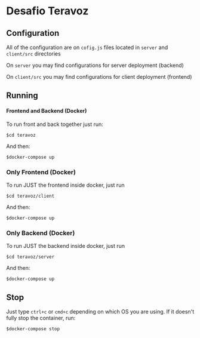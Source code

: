 # Desafio Teravoz


## Configuration
All of the configuration are on `cofig.js` files located in `server` and `client/src` directories

On `server` you may find configurations for server deployment (backend)

On `client/src` you may find configurations for client deployment (frontend)


## Running
#### Frontend and Backend (Docker)
To run front and back together just run:
```
$cd teravoz
```
And then:
```
$docker-compose up
```
### Only Frontend (Docker)
To run JUST the frontend inside docker, just run
```
$cd teravoz/client
```
And then:
```
$docker-compose up
```
### Only Backend (Docker)
To run JUST the backend inside docker, just run
```
$cd teravoz/server
```
And then:
```
$docker-compose up
```

## Stop
Just type `ctrl+c` or `cmd+c` depending on which OS you are using. If it doesn't fully stop the container, run:
```
$docker-compose stop
```